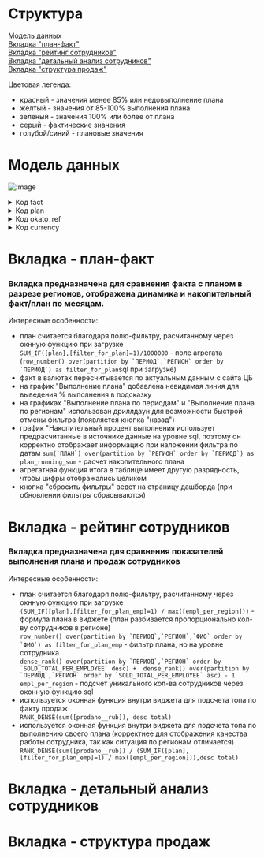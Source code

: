 # Структура
[Модель данных](#Модель-данных)  
[Вкладка "план-факт"](#Вкладка---план-факт)  
[Вкладка "рейтинг сотрудников"](#Вкладка---рейтинг-сотрудников)  
[Вкладка "детальный анализ сотрудников"](#Вкладка---детальный-анализ-сотрудников)  
[Вкладка "структура продаж"](#Вкладка---структура-продаж)  

Цветовая легенда: 
- красный - значения менее 85% или недовыполнение плана
- желтый - значения от 85-100% выполнения плана
- зеленый - значения 100% или более от плана
- серый - фактические значения
- голубой/синий - плановые значения

# Модель данных
![image](https://github.com/sevibogdanov/AW_contest_dash/assets/130535023/464feefe-b0a4-4929-9cdb-06fc08e3b30c)

<details>
<summary>Код fact</summary>
   
```   sql
with cte as (select 
    `ПЕРИОД`,
    `РЕГИОН`,
    `ФИО`,
    `ТОВАРНАЯ_ГРУППА`,
    sum(`ПРОДАНО__ШТ`) as `ПРОДАНО__ШТ`,
    sum(`ПРОДАНО__РУБ`) as `ПРОДАНО__РУБ`
    from `Лист1`
    group by 1,2,3,4)
--
,cte2 as (
    select *,
    sum(`ПРОДАНО__РУБ`) over(partition by `ПЕРИОД`,`ФИО`) as sold_within_month_per_employee,
    sum(`ПРОДАНО__РУБ`) over(partition by `ФИО`) as sold_total_per_employee
    from cte)
--
select *,
    concat(
        concat(case when length(cast(month(`ПЕРИОД`) as varchar(255))) = 1 then concat('0',cast(month(`ПЕРИОД`) as varchar(255))) else cast(month(`ПЕРИОД`) as varchar(255)) end,'-'),
        cast(year(`ПЕРИОД`) as varchar(255)))
    as data_filter, --формат даты
    1 ind_total, -- константа единица для джойнов и расчетов
    concat(concat(concat(
        concat(case when length(cast(month(`ПЕРИОД`) as varchar(255))) = 1 then concat('0',cast(month(`ПЕРИОД`) as varchar(255))) else cast(month(`ПЕРИОД`) as varchar(255)) end,'-'),
        cast(year(`ПЕРИОД`) as varchar(255))),'|'),`ТОВАРНАЯ_ГРУППА`) date_category,
    sum(`ПРОДАНО__РУБ`) over(partition by `РЕГИОН` order by `ПЕРИОД`) as running_fact, --накопительный факт
    substr(`ФИО`,1,position(' ' in `ФИО`)) as fio_surname,
    substr(`ФИО`,position(' ' in `ФИО`), length(`ФИО`)-position(' ' in `ФИО`)+1) as fio_name,
    row_number() over(partition by `ПЕРИОД`,    `РЕГИОН`,    `ФИО` order by `ТОВАРНАЯ_ГРУППА`) category_rn,
    row_number() over(partition by `ПЕРИОД`,`РЕГИОН` order by `ПЕРИОД`) filter_for_plan, --при сравнении с планом, будем суммировать только строки с 1, таким образом отсекаем дубли
    row_number() over(partition by `ПЕРИОД`,`РЕГИОН`,`ФИО` order by `ФИО`) filter_for_plan_emp,--при сравнении с планом, будем суммировать только строки с 1, таким образом отсекаем дубли на уровне сотрудника
    dense_rank() over(partition by `ПЕРИОД`,`РЕГИОН` order by `SOLD_TOTAL_PER_EMPLOYEE` desc) + 
    dense_rank() over(partition by `ПЕРИОД`,`РЕГИОН` order by `SOLD_TOTAL_PER_EMPLOYEE` asc) - 1 empl_per_region, --уникальное кол-во работников на реион
    dense_rank() over(partition by `ПЕРИОД`,`РЕГИОН` order by `SOLD_WITHIN_MONTH_PER_EMPLOYEE` desc) emp_rank_within_month_and_region,
    dense_rank() over(partition by `ПЕРИОД` order by `SOLD_WITHIN_MONTH_PER_EMPLOYEE` desc) emp_rank_within_month_total,
    dense_rank() over(order by `SOLD_TOTAL_PER_EMPLOYEE` desc) emp_rank_total
```
</details>

<details>
<summary>Код plan</summary>

```sql
select 
   `ПЕРИОД` `ПЛАН_ПЕРИОД`,
   `РЕГИОН` `ПЛАН_РЕГИОН`,
   `ПЛАН`,
   `ПЛАН` / sum(`ПЛАН`) over(partition by `ПЕРИОД`) as plan_share_within_month,
   sum(`ПЛАН`) over(partition by `РЕГИОН` order by `ПЕРИОД`) as plan_running_sum --накопительный план
from `Лист1`

```
</details>

<details>
<summary>Код okato_ref</summary>

``` sql
with cte as (select 
    replace(cast(`КОД` as varchar(255)),' ','') `OKATO_КОД`, -- подгон под формат
    `НАИМЕНОВАНИЕ` `OKATO_НАИМЕНОВАНИЕ`,
    `АДМИНИСТРАТИВНЫЙ_ЦЕНТР` `OKATO_АДМИНИСТРАТИВНЫЙ_ЦЕНТР`
    from `default`)
--
select
case 
    when length(`OKATO_КОД`)=11 then `OKATO_КОД`
    else concat('0',`OKATO_КОД`) end
    `OKATO_КОД`, -- подгон под формат
`OKATO_НАИМЕНОВАНИЕ`,
`OKATO_АДМИНИСТРАТИВНЫЙ_ЦЕНТР`
from cte
```
</details>

<details>
<summary>Код currency</summary>
   
```python
import requests
import datetime
from pyspark.sql import Row
def data_query():

    query = 'https://cbr.ru/key-indicators/'
    r = requests.get(query)

    upd_date = datetime.datetime.now()
    df = {'currency':[],
        'value':[],
        'upd_date':[]}

    # Ставка
    text = r.text
    text = text[text.find('лючевая ставка'):]
    text = text[text.find('value')+7:]
    percent_rate = float(text[:text.find('%')].replace(',','.'))
    #
    df['currency'].append('Ключевая ставка')
    df['value'].append(percent_rate)
    df['upd_date'].append(upd_date)

    #Юань
    text = text[text.find('Китайский юань'):]
    text = text[text.find('value td-w-4 _bold _end mono-num')+len('value td-w-4 _bold _end mono-num')+2:]
    #
    df['currency'].append('Китайский юань')
    df['value'].append(float(text[:text.find('</td')].replace(',','.')))
    df['upd_date'].append(upd_date)

    #Доллар США
    text = text[text.find('Доллар'):]
    text = text[text.find('value td-w-4 _bold _end mono-num')+len('value td-w-4 _bold _end mono-num')+2:]
    #
    df['currency'].append('Доллар США')
    df['value'].append(float(text[:text.find('</td')].replace(',','.')))
    df['upd_date'].append(upd_date)

    #Евро
    text = text[text.find('Евро'):]
    text = text[text.find('value td-w-4 _bold _end mono-num')+len('value td-w-4 _bold _end mono-num')+2:]
    #
    df['currency'].append('Евро')
    df['value'].append(float(text[:text.find('</td')].replace(',','.')))
    df['upd_date'].append(upd_date)
    print(df)
    return df

def after_load_virtual(df,spark,app,*args,**kwargs):
    data = data_query()
    rows=[]

    rows.append(Row(
        dollar = data['value'][2],
        upd_date = datetime.datetime.now(),
        yuan = data['value'][1],
        euro = data['value'][3],
        join_key = int(1)
    ))
    
    return spark.createDataFrame(rows, schema=df.schema)
```
</details>

# Вкладка - план-факт
### Вкладка предназначена для сравнения факта с планом в разрезе регионов, отображена динамика и накопительный факт/план по месяцам.  
Интересные особенности:
- план считается благодаря полю-фильтру, расчитанному через окнную функцию при загрузке  
```SUM_IF([plan],[filter_for_plan]=1)/1000000``` - поле агрегата
(```row_number() over(partition by `ПЕРИОД`,`РЕГИОН` order by `ПЕРИОД`) as filter_for_plan```sql при загрузке)
- факт в валютах пересчитывается по актуальным данным с сайта ЦБ
- на график "Выполнение плана" добавлена невидимая линия для выведения % выполнения в подсказку
- на графиках "Выполнение плана по периодам" и "Выполнение плана по регионам" использован дриллдаун для возможности быстрой отмены фильтра (появляется кнопка "назад")
- график "Накопительный процент выполнения использует предрасчитанные в источнике данные на уровне sql, поэтому он корректно отображает информацию при наложении фильтра по датам
```sum(`ПЛАН`) over(partition by `РЕГИОН` order by `ПЕРИОД`) as plan_running_sum``` - расчет накопительного плана
- агрегатная функция итога в таблице имеет другую разрядность, чтобы цифры отображались целиком
- кнопка "сбросить фильтры" ведет на страницу дашборда  (при обновлении фильтры сбрасываются)

# Вкладка - рейтинг сотрудников
### Вкладка предназначена для сравнения показателей выполнения плана и продаж сотрудников
Интересные особенности:
- план считается благодаря полю-фильтру, расчитанному через окнную функцию при загрузке   
```(SUM_IF([plan],[filter_for_plan_emp]=1) / max([empl_per_region]))``` - формула плана в виджете (план разбивается пропорционально кол-ву сотрудников в регионе)  
```row_number() over(partition by `ПЕРИОД`,`РЕГИОН`,`ФИО` order by `ФИО`) as filter_for_plan_emp``` - фильтр плана, но на уровне сотрудника  
```dense_rank() over(partition by `ПЕРИОД`,`РЕГИОН` order by `SOLD_TOTAL_PER_EMPLOYEE` desc) + 
dense_rank() over(partition by `ПЕРИОД`,`РЕГИОН` order by `SOLD_TOTAL_PER_EMPLOYEE` asc) - 1 empl_per_region``` - подсчет уникального кол-ва сотрудников через оконную функцию sql
- используется оконная функция внутри виджета для подсчета топа по факту продаж  
```RANK_DENSE(sum([prodano__rub]), desc total)```
- используется оконная функция внутри виджета для подсчета топа по выполнению своего плана (корректнее для отображения качества работы сотрудника, так как ситуация по регионам отличается)  
```RANK_DENSE(sum([prodano__rub]) / (SUM_IF([plan],[filter_for_plan_emp]=1) / max([empl_per_region])),desc total)```  

# Вкладка - детальный анализ сотрудников
# Вкладка - структура продаж
